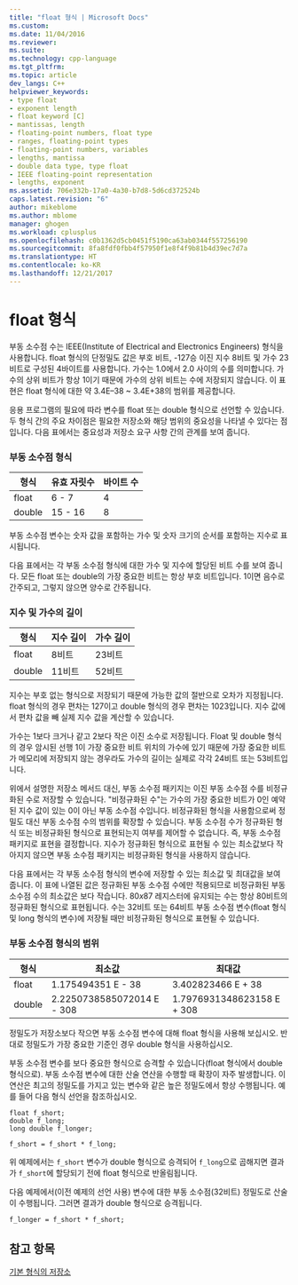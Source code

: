 ```yaml
---
title: "float 형식 | Microsoft Docs"
ms.custom: 
ms.date: 11/04/2016
ms.reviewer: 
ms.suite: 
ms.technology: cpp-language
ms.tgt_pltfrm: 
ms.topic: article
dev_langs: C++
helpviewer_keywords:
- type float
- exponent length
- float keyword [C]
- mantissas, length
- floating-point numbers, float type
- ranges, floating-point types
- floating-point numbers, variables
- lengths, mantissa
- double data type, type float
- IEEE floating-point representation
- lengths, exponent
ms.assetid: 706e332b-17a0-4a30-b7d8-5d6cd372524b
caps.latest.revision: "6"
author: mikeblome
ms.author: mblome
manager: ghogen
ms.workload: cplusplus
ms.openlocfilehash: c0b1362d5cb0451f5190ca63ab0344f557256190
ms.sourcegitcommit: 8fa8fdf0fbb4f57950f1e8f4f9b81b4d39ec7d7a
ms.translationtype: HT
ms.contentlocale: ko-KR
ms.lasthandoff: 12/21/2017
---
```

# <a name="type-float"></a>float 형식
부동 소수점 수는 IEEE(Institute of Electrical and Electronics Engineers) 형식을 사용합니다. float 형식의 단정밀도 값은 부호 비트, -127승 이진 지수 8비트 및 가수 23비트로 구성된 4바이트를 사용합니다. 가수는 1.0에서 2.0 사이의 수를 의미합니다. 가수의 상위 비트가 항상 1이기 때문에 가수의 상위 비트는 수에 저장되지 않습니다. 이 표현은 float 형식에 대한 약 3.4E–38 ~ 3.4E+38의 범위를 제공합니다.  
  
 응용 프로그램의 필요에 따라 변수를 float 또는 double 형식으로 선언할 수 있습니다. 두 형식 간의 주요 차이점은 필요한 저장소와 해당 범위의 중요성을 나타낼 수 있다는 점입니다. 다음 표에서는 중요성과 저장소 요구 사항 간의 관계를 보여 줍니다.  
  
### <a name="floating-point-types"></a>부동 소수점 형식  
  
|형식|유효 자릿수|바이트 수|  
|----------|------------------------|---------------------|  
|float|6 - 7|4|  
|double|15 - 16|8|  
  
 부동 소수점 변수는 숫자 값을 포함하는 가수 및 숫자 크기의 순서를 포함하는 지수로 표시됩니다.  
  
 다음 표에서는 각 부동 소수점 형식에 대한 가수 및 지수에 할당된 비트 수를 보여 줍니다. 모든 float 또는 double의 가장 중요한 비트는 항상 부호 비트입니다. 1이면 음수로 간주되고, 그렇지 않으면 양수로 간주됩니다.  
  
### <a name="lengths-of-exponents-and-mantissas"></a>지수 및 가수의 길이  
  
|형식|지수 길이|가수 길이|  
|----------|---------------------|---------------------|  
|float|8비트|23비트|  
|double|11비트|52비트|  
  
 지수는 부호 없는 형식으로 저장되기 때문에 가능한 값의 절반으로 오차가 지정됩니다. float 형식의 경우 편차는 127이고 double 형식의 경우 편차는 1023입니다. 지수 값에서 편차 값을 빼 실제 지수 값을 계산할 수 있습니다.  
  
 가수는 1보다 크거나 같고 2보다 작은 이진 소수로 저장됩니다. Float 및 double 형식의 경우 암시된 선행 1이 가장 중요한 비트 위치의 가수에 있기 때문에 가장 중요한 비트가 메모리에 저장되지 않는 경우라도 가수의 길이는 실제로 각각 24비트 또는 53비트입니다.  
  
 위에서 설명한 저장소 메서드 대신, 부동 소수점 패키지는 이진 부동 소수점 수를 비정규화된 수로 저장할 수 있습니다. "비정규화된 수"는 가수의 가장 중요한 비트가 0인 예약된 지수 값이 있는 0이 아닌 부동 소수점 수입니다. 비정규화된 형식을 사용함으로써 정밀도 대신 부동 소수점 수의 범위를 확장할 수 있습니다. 부동 소수점 수가 정규화된 형식 또는 비정규화된 형식으로 표현되는지 여부를 제어할 수 없습니다. 즉, 부동 소수점 패키지로 표현을 결정합니다. 지수가 정규화된 형식으로 표현될 수 있는 최소값보다 작아지지 않으면 부동 소수점 패키지는 비정규화된 형식을 사용하지 않습니다.  
  
 다음 표에서는 각 부동 소수점 형식의 변수에 저장할 수 있는 최소값 및 최대값을 보여 줍니다. 이 표에 나열된 값은 정규화된 부동 소수점 수에만 적용되므로 비정규화된 부동 소수점 수의 최소값은 보다 작습니다. 80*x*87 레지스터에 유지되는 수는 항상 80비트의 정규화된 형식으로 표현됩니다. 수는 32비트 또는 64비트 부동 소수점 변수(float 형식 및 long 형식의 변수)에 저장될 때만 비정규화된 형식으로 표현될 수 있습니다.  
  
### <a name="range-of-floating-point-types"></a>부동 소수점 형식의 범위  
  
|형식|최소값|최대값|  
|----------|-------------------|-------------------|  
|float|1.175494351 E - 38|3.402823466 E + 38|  
|double|2.2250738585072014 E - 308|1.7976931348623158 E + 308|  
  
 정밀도가 저장소보다 작으면 부동 소수점 변수에 대해 float 형식을 사용해 보십시오. 반대로 정밀도가 가장 중요한 기준인 경우 double 형식을 사용하십시오.  
  
 부동 소수점 변수를 보다 중요한 형식으로 승격할 수 있습니다(float 형식에서 double 형식으로). 부동 소수점 변수에 대한 산술 연산을 수행할 때 확장이 자주 발생합니다. 이 연산은 최고의 정밀도를 가지고 있는 변수와 같은 높은 정밀도에서 항상 수행됩니다. 예를 들어 다음 형식 선언을 참조하십시오.  
  
```  
float f_short;  
double f_long;  
long double f_longer;  
  
f_short = f_short * f_long;  
```  
  
 위 예제에서는 `f_short` 변수가 double 형식으로 승격되어 `f_long`으로 곱해지면 결과가 `f_short`에 할당되기 전에 float 형식으로 반올림됩니다.  
  
 다음 예제에서(이전 예제의 선언 사용) 변수에 대한 부동 소수점(32비트) 정밀도로 산술이 수행됩니다. 그러면 결과가 double 형식으로 승격됩니다.  
  
```  
f_longer = f_short * f_short;  
```  
  
## <a name="see-also"></a>참고 항목  
 [기본 형식의 저장소](../c-language/storage-of-basic-types.md)